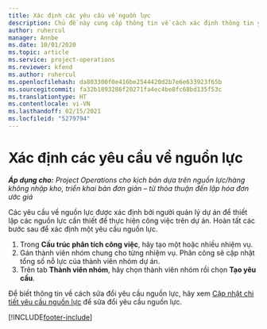 ```yaml
---
title: Xác định các yêu cầu về nguồn lực
description: Chủ đề này cung cấp thông tin về cách xác định thông tin yêu cầu nguồn lực.
author: ruhercul
manager: Annbe
ms.date: 10/01/2020
ms.topic: article
ms.service: project-operations
ms.reviewer: kfend
ms.author: ruhercul
ms.openlocfilehash: da803300f0e416be2544420d2b7e6e633923f65b
ms.sourcegitcommit: fa32b1893286f20271fa4ec4be8fc68bd135f53c
ms.translationtype: HT
ms.contentlocale: vi-VN
ms.lasthandoff: 02/15/2021
ms.locfileid: "5279794"
---
```

# <a name="define-resource-requirements"></a>Xác định các yêu cầu về nguồn lực

_**Áp dụng cho:** Project Operations cho kịch bản dựa trên nguồn lực/hàng không nhập kho, triển khai bản đơn giản – từ thỏa thuận đến lập hóa đơn ước giá_

Các yêu cầu về nguồn lực được xác định bởi người quản lý dự án để thiết lập các nguồn lực cần thiết để thực hiện công việc trên dự án. Hoàn tất các bước sau để xác định một yêu cầu nguồn lực.

1.  Trong **Cấu trúc phân tích công việc**, hãy tạo một hoặc nhiều nhiệm vụ.
2.  Gán thành viên nhóm chung cho từng nhiệm vụ. Phân công sẽ cập nhật tổng số nỗ lực của thành viên nhóm dự án.
3.  Trên tab **Thành viên nhóm**, hãy chọn thành viên nhóm rồi chọn **Tạo yêu cầu**.

Để biết thông tin về cách sửa đổi yêu cầu nguồn lực, hãy xem [Cập nhật chi tiết yêu cầu nguồn lực](define-resource-requirements.md) để sửa đổi yêu cầu nguồn lực.

[!INCLUDE[footer-include](../includes/footer-banner.md)]